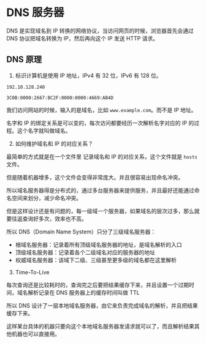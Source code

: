 # DNS 服务器

DNS 是实现域名到 IP 转换的网络协议，当访问网页的时候，浏览器首先会通过 DNS 协议把域名转换为 IP，然后再向这个 IP 发送 HTTP 请求。

## DNS 原理

1. 标识计算机是使用 IP 地址，IPv4 有 32 位，IPv6 有 128 位。

```
192.10.128.240

3C0B:0000:2667:BC2F:0000:0000:4669:AB4D

```

我们访问网站的时候，输入的是域名，比如 `www.example.com`。而不是 IP 地址。

名字和 IP 的绑定关系是可以变的，每次访问都要经历一次解析名字对应的 IP 的过程。这个名字就叫做域名。

2. 如何维护域名和 IP 的对应关系？

最简单的方式就是在一个文件里 记录域名和 IP 的对应关系，这个文件就是 `hosts` 文件。

但是随着机器增多，这个文件会变得非常庞大。并且很容易出现命名冲突。

所以域名服务器得是分布式的，通过多台服务器来提供服务，并且最好还能通过命名空间来划分，减少命名冲突。

但是这样设计还是有问题的，每一级域一个服务器，如果域名的层次过多，那么就要往返查询好多次，效率也不高。

所以 DNS（Domain Name System）只分了三级域名服务器：

- 根域名服务器：记录着所有顶级域名服务器的地址，是域名解析的入口
- 顶级域名服务器：记录着各个二级域名对应的服务器的地址
- 权威域名服务器：该域下二级、三级甚至更多级的域名都在这里解析

3. Time-To-Live

每次查询还是比较耗时的，查询完之后要把结果缓存下来，并且设置一个过期时间，域名解析记录在 DNS 服务器上的缓存时间叫做 TTL

所以 DNS 设计了一层本地域名服务器，由它来负责完成域名的解析，并且把结果缓存下来。

这样某台具体的机器只要向这个本地域名服务器发请求就可以了，而且解析结果其他机器也可以直接用。
